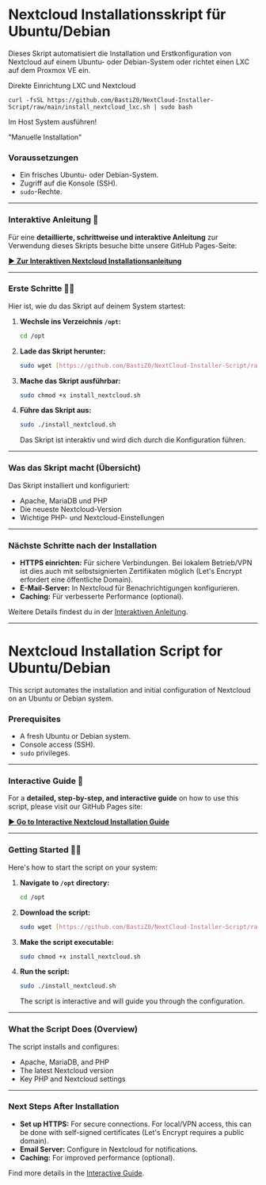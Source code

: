 # Nextcloud Installationsskript für Ubuntu/Debian

Dieses Skript automatisiert die Installation und Erstkonfiguration von Nextcloud auf einem Ubuntu- oder Debian-System oder richtet einen LXC auf dem Proxmox VE ein.


Direkte Einrichtung LXC und Nextcloud 

    curl -fsSL https://github.com/BastiZ0/NextCloud-Installer-Script/raw/main/install_nextcloud_lxc.sh | sudo bash

Im Host System ausführen!


"Manuelle Installation"

### Voraussetzungen

* Ein frisches Ubuntu- oder Debian-System.
* Zugriff auf die Konsole (SSH).
* `sudo`-Rechte.

---

### Interaktive Anleitung 🚀

Für eine **detaillierte, schrittweise und interaktive Anleitung** zur Verwendung dieses Skripts besuche bitte unsere GitHub Pages-Seite:

[**▶️ Zur Interaktiven Nextcloud Installationsanleitung**](https://BastiZ0.github.io/NextCloud-Installer-Script/index.html)

---

### Erste Schritte 🏃‍♂️

Hier ist, wie du das Skript auf deinem System startest:

1.  **Wechsle ins Verzeichnis `/opt`:**
    ```bash
    cd /opt
    ```

2.  **Lade das Skript herunter:**
    ```bash
    sudo wget [https://github.com/BastiZ0/NextCloud-Installer-Script/raw/main/install_nextcloud.sh](https://github.com/BastiZ0/NextCloud-Installer-Script/raw/main/install_nextcloud.sh)
    ```

3.  **Mache das Skript ausführbar:**
    ```bash
    sudo chmod +x install_nextcloud.sh
    ```

4.  **Führe das Skript aus:**
    ```bash
    sudo ./install_nextcloud.sh
    ```
    Das Skript ist interaktiv und wird dich durch die Konfiguration führen.

---

### Was das Skript macht (Übersicht)

Das Skript installiert und konfiguriert:
* Apache, MariaDB und PHP
* Die neueste Nextcloud-Version
* Wichtige PHP- und Nextcloud-Einstellungen

---

### Nächste Schritte nach der Installation

* **HTTPS einrichten:** Für sichere Verbindungen. Bei lokalem Betrieb/VPN ist dies auch mit selbstsignierten Zertifikaten möglich (Let's Encrypt erfordert eine öffentliche Domain).
* **E-Mail-Server:** In Nextcloud für Benachrichtigungen konfigurieren.
* **Caching:** Für verbesserte Performance (optional).

Weitere Details findest du in der [Interaktiven Anleitung](https://BastiZ0.github.io/NextCloud-Installer-Script/index.html).

---

# Nextcloud Installation Script for Ubuntu/Debian

This script automates the installation and initial configuration of Nextcloud on an Ubuntu or Debian system.

### Prerequisites

* A fresh Ubuntu or Debian system.
* Console access (SSH).
* `sudo` privileges.

---

### Interactive Guide 🚀

For a **detailed, step-by-step, and interactive guide** on how to use this script, please visit our GitHub Pages site:

[**▶️ Go to Interactive Nextcloud Installation Guide**](https://BastiZ0.github.io/NextCloud-Installer-Script/index.html)

---

### Getting Started 🏃‍♂️

Here's how to start the script on your system:

1.  **Navigate to `/opt` directory:**
    ```bash
    cd /opt
    ```

2.  **Download the script:**
    ```bash
    sudo wget [https://github.com/BastiZ0/NextCloud-Installer-Script/raw/main/install_nextcloud.sh](https://github.com/BastiZ0/NextCloud-Installer-Script/raw/main/install_nextcloud.sh)
    ```

3.  **Make the script executable:**
    ```bash
    sudo chmod +x install_nextcloud.sh
    ```

4.  **Run the script:**
    ```bash
    sudo ./install_nextcloud.sh
    ```
    The script is interactive and will guide you through the configuration.

---

### What the Script Does (Overview)

The script installs and configures:
* Apache, MariaDB, and PHP
* The latest Nextcloud version
* Key PHP and Nextcloud settings

---

### Next Steps After Installation

* **Set up HTTPS:** For secure connections. For local/VPN access, this can be done with self-signed certificates (Let's Encrypt requires a public domain).
* **Email Server:** Configure in Nextcloud for notifications.
* **Caching:** For improved performance (optional).

Find more details in the [Interactive Guide](https://BastiZ0.github.io/NextCloud-Installer-Script/index.html).
